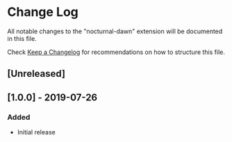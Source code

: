 # Change Log

All notable changes to the "nocturnal-dawn" extension will be documented in this file.

Check [Keep a Changelog](http://keepachangelog.com/) for recommendations on how to structure this file.

## [Unreleased]

## [1.0.0] - 2019-07-26

### Added

- Initial release
